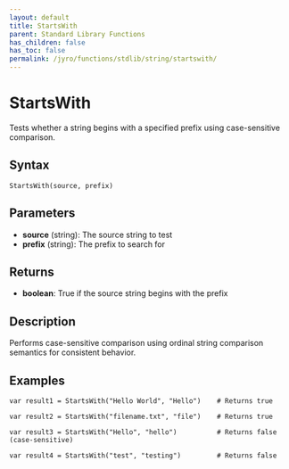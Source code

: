 ```yaml
---
layout: default
title: StartsWith
parent: Standard Library Functions
has_children: false
has_toc: false
permalink: /jyro/functions/stdlib/string/startswith/
---
```


# StartsWith

Tests whether a string begins with a specified prefix using case-sensitive comparison.

## Syntax

```jyro
StartsWith(source, prefix)
```

## Parameters

- **source** (string): The source string to test
- **prefix** (string): The prefix to search for

## Returns

- **boolean**: True if the source string begins with the prefix

## Description

Performs case-sensitive comparison using ordinal string comparison semantics for consistent behavior.

## Examples

```jyro
var result1 = StartsWith("Hello World", "Hello")    # Returns true
```

```jyro
var result2 = StartsWith("filename.txt", "file")    # Returns true
```

```jyro
var result3 = StartsWith("Hello", "hello")          # Returns false (case-sensitive)
```

```jyro
var result4 = StartsWith("test", "testing")         # Returns false
```